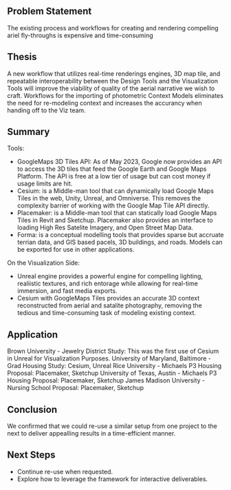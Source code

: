 ## Problem Statement
The existing process and workflows for creating and rendering compelling ariel fly-throughs is expensive and time-consuming

## Thesis
A new workflow that utilizes real-time renderings engines, 3D map tile, and repeatable interoperability between the Design Tools and the Visualization Tools will improve the viability of quality of the aerial narrative we wish to craft. Workflows for the importing of photometric Context Models eliminates the need for re-modeling context and increases the accurancy when handing off to the Viz team.

## Summary

Tools:

- GoogleMaps 3D Tiles API: As of May 2023, Google now provides an API to access the 3D tiles that feed the Google Earth and Google Maps Platform. The API is free at a low tier of usage but can cost money if usage limits are hit.
- Cesium: is a Middle-man tool that can dynamically load Google Maps Tiles in the web, Unity, Unreal, and Omniverse. This removes the complexity barrier of working with the Google Map Tile API directly.
- Placemaker: is a Middle-man tool that can statically load Google Maps Tiles in Revit and Sketchup. Placemaker also provides an interface to loading High Res Satelite Imagery, and Open Street Map Data.
- Forma: is a conceptual modelling tools that provides sparse but accruate terrian data, and GIS based pacels, 3D buildings, and roads. Models can be exported for use in other applications.

On the Visualization Side:

- Unreal engine provides a powerful engine for compelling lighting, realiistic textures, and rich entorage while allowing for real-time immersion, and fast media exports.
- Cesium with GoogleMaps Tiles provides an accurate 3D context reconstructed from aerial and satalite photography, removing the tedious and time-consuming task of modeling existing context.

## Application

Brown University - Jewelry District Study: This was the first use of Cesium in Unreal for Visualization Purposes.
University of Maryland, Baltimore - Grad Housing Study: Cesium, Unreal
Rice University - Michaels P3 Housing Proposal: Placemaker, Sketchup
University of Texas, Austin - Michaels P3 Housing Proposal: Placemaker, Sketchup
James Madison University - Nursing School Proposal: Placemaker, Sketchup

## Conclusion
We confirmed that we could re-use a similar setup from one project to the next to deliver appealling results in a time-efficient manner.

## Next Steps
- Continue re-use when requested.
- Explore how to leverage the framework for interactive deliverables.
